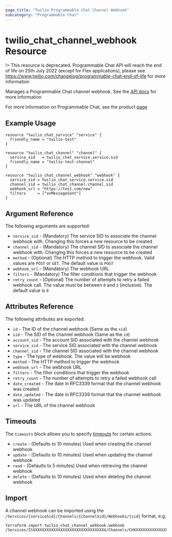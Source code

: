 ```yaml
---
page_title: "Twilio Programmable Chat Channel Webhook"
subcategory: "Programmable Chat"
---
```


# twilio_chat_channel_webhook Resource

!> This resource is deprecated. Programmable Chat API will reach the end of life on 25th July 2022 (except for Flex applications), please see <https://www.twilio.com/changelog/programmable-chat-end-of-life> for more information

Manages a Programmable Chat channel webhook. See the [API docs](https://www.twilio.com/docs/chat/rest/channel-webhook-resource) for more information

For more information on Programmable Chat, see the product [page](https://www.twilio.com/chat)

## Example Usage

```hcl
resource "twilio_chat_service" "service" {
  friendly_name = "twilio-test"
}

resource "twilio_chat_channel" "channel" {
  service_sid   = twilio_chat_service.service.sid
  friendly_name = "twilio-test-channel"
}

resource "twilio_chat_channel_webhook" "webhook" {
  service_sid = twilio_chat_service.service.sid
  channel_sid = twilio_chat_channel.channel.sid
  webhook_url = "https://test.com/new"
  filters     = ["onMessageSent"]
}
```

## Argument Reference

The following arguments are supported:

- `service_sid` - (Mandatory) The service SID to associate the channel webhook with. Changing this forces a new resource to be created
- `channel_sid` - (Mandatory) The channel SID to associate the channel webhook with. Changing this forces a new resource to be created
- `method` - (Optional) The HTTP method to trigger the webhook. Valid values are `POST` or `GET`. The default value is `POST`
- `webhook_url` - (Mandatory) The webhook URL
- `filters` - (Mandatory) The filter conditions that trigger the webhook
- `retry_count` - (Optional) The number of attempts to retry a failed webhook call. The value must be between `0` and `3` (inclusive). The default value is `0`

## Attributes Reference

The following attributes are exported:

- `id` - The ID of the channel webhook (Same as the `sid`)
- `sid` - The SID of the channel webhook (Same as the `id`)
- `account_sid` - The account SID associated with the channel webhook
- `service_sid` - The service SID associated with the channel webhook
- `channel_sid` - The channel SID associated with the channel webhook
- `type` - The type of webhook. The value will be webhook
- `method` - The HTTP method to trigger the webhook
- `webhook_url` - The webhook URL
- `filters` - The filter conditions that trigger the webhook
- `retry_count` - The number of attempts to retry a failed webhook call
- `date_created` - The date in RFC3339 format that the channel webhook was created
- `date_updated` - The date in RFC3339 format that the channel webhook was updated
- `url` - The URL of the channel webhook

## Timeouts

The `timeouts` block allows you to specify [timeouts](https://www.terraform.io/docs/configuration/resources.html#timeouts) for certain actions:

- `create` - (Defaults to 10 minutes) Used when creating the channel webhook
- `update` - (Defaults to 10 minutes) Used when updating the channel webhook
- `read` - (Defaults to 5 minutes) Used when retrieving the channel webhook
- `delete` - (Defaults to 10 minutes) Used when deleting the channel webhook

## Import

A channel webhook can be imported using the `/Services/{serviceSid}/Channels/{channelSid}/Webhooks/{sid}` format, e.g.

```shell
terraform import twilio_chat_channel_webhook.webhook /Services/ISXXXXXXXXXXXXXXXXXXXXXXXXXXXXXXXX/Channels/CHXXXXXXXXXXXXXXXXXXXXXXXXXXXXXXXX/Webhooks/WHXXXXXXXXXXXXXXXXXXXXXXXXXXXXXXXX
```
